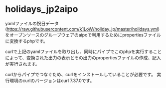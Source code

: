 # holidays_jp2aipo

yamlファイルの祝日データ(https://raw.githubusercontent.com/k1LoW/holiday_jp/master/holidays.yml)
をオープンソースのグループウェアのaipoで利用するためにpropertiesファイルに変換するphpです。

curlで上記のyamlファイルを取り出し、同時にパイプでこのphpを実行することによって、変換された出力の表示とその出力のpropertiesファイルの作成、記入が実行されます。

curlからパイプでつなぐため、curlをインストールしていることが必要です。
実行環境のcurlのバージョンはcurl 7.37.0です。

